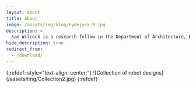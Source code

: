 ```yaml
---
layout: about
title: About
image: /assets/img/blog/hydejack-9.jpg
description: >
  Sam Wilcock is a research fellow in the Department of Architecture, Built Environment and Construction at the Politecnico di Milano, using robots to build curved structures.
hide_description: true
redirect_from:
  - /download/
---
```


<meta property="og:description" content="Sam Wilcock is a research fellow in the Department of Architecture, Built Environment and Construction at the Politecnico di Milano, using robots to build curved structures." />
{:refdef: style="text-align: center;"}
![Collection of robot designs](/assets/img/Collection2.jpg)
{:refdef}

<!--author-->

